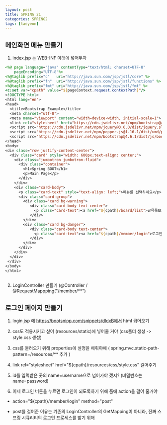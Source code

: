 ```yaml
---
layout: post
title: SPRING 21
categories: SPRING2
tags: [taeyeon]
---
```


## 메인화면 메뉴 만들기


1. index.jsp 는 WEB-INF 아래에 넣어두자

```1=index.jsp
<%@ page language="java" contentType="text/html; charset=UTF-8"
    pageEncoding="UTF-8"%>
<%@taglib prefix="c"   uri="http://java.sun.com/jsp/jstl/core" %> 
<%@taglib prefix="fn"  uri="http://java.sun.com/jsp/jstl/functions" %>
<%@taglib prefix="fmt" uri="http://java.sun.com/jsp/jstl/fmt" %> 
<c:set var="cpath" value="${pageContext.request.contextPath}"/>     
<!DOCTYPE html>
<html lang="en">
<head>
  <title>Bootstrap Example</title>
  <meta charset="utf-8">
  <meta name="viewport" content="width=device-width, initial-scale=1">
  <link rel="stylesheet" href="https://cdn.jsdelivr.net/npm/bootstrap@4.6.1/dist/css/bootstrap.min.css">
  <script src="https://cdn.jsdelivr.net/npm/jquery@3.6.0/dist/jquery.slim.min.js"></script>
  <script src="https://cdn.jsdelivr.net/npm/popper.js@1.16.1/dist/umd/popper.min.js"></script>
  <script src="https://cdn.jsdelivr.net/npm/bootstrap@4.6.1/dist/js/bootstrap.bundle.min.js"></script>
</head>
<body> 
<div class="row justify-content-center">
  <div class="card" style="width: 600px;text-align: center;">
	<div class="jumbotron jumbotron-fluid">
	  <div class="container">
	    <h1>Spring BOOT</h1>
	    <p>Main Page</p>
	  </div>
	</div>
    <div class="card-body">
      <p class="card-text" style="text-align: left;">메뉴를 선택하세요</p>
      <div class="card-group">
        <div class="card bg-warning">
           <div class="card-body text-center">
             <p class="card-text"><a href="${cpath}/board/list">글목록보기</a></p>
           </div>
        </div>
        <div class="card bg-danger">
           <div class="card-body text-center">
             <p class="card-text"><a href="${cpath}/member/login">로그인(GET)</a></p>
           </div>
        </div>
      </div>     
    </div>
  </div>
 </div> 
</body>
</html>
    
```

2. LoginController 만들기 (@Controller / @RequestMappping("/member/**")



## 로그인 페이지 만들기

1. login.jsp 에 https://bootsnipp.com/snippets/dldxB에서 html 긁어오기

2. css도 적용시키고 싶어 (resources/static)에 넣어줄 거야 (css폴더 생성 -> style.css 생성)

3. css를 불러오기 위해 properties에 설정을 해줘야해 ( spring.mvc.static-path-pattern=/resources/** 추가 )

4. link rel="stylesheet" href="${cpath}/resources/css/style.css" 걸어주기

5. id를 입력받은 곳의 name=username으로 넘어가야 겠지? (비밀번호는 name=password)

6. 이제 로그인 버튼을 누르면 로그인이 되도록하기 위해 폼에 action을 걸어 줄거야

- action="${cpath}/member/login" method="post"

- post를 걸어준 이유는 기존의 LoginController의 GetMapping이 아니라, 진짜 스프링 시큐리티의 로그인 프로세스를 밟기 위해

